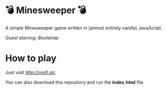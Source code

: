 # :bomb: Minesweeper :bomb:
A simple Minesweeper game written in (almost entirely vanilla) JavaScript. 

*Guest starring: Bootstrap*

# How to play
Just visit http://misfi.pl/.

You can also download this repository and run the **index.html** file.